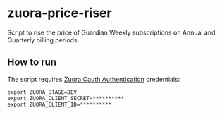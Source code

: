 # zuora-price-riser

Script to rise the price of Guardian Weekly subscriptions on Annual and Quarterly billing periods.

## How to run

The script requires [Zuora Oauth Authentication](https://knowledgecenter.zuora.com/CF_Users_and_Administrators/A_Administrator_Settings/Manage_Users#Create_an_OAuth_Client_for_a_User) credentials:

```
export ZUORA_STAGE=DEV
export ZUORA_CLIENT_SECRET=**********
export ZUORA_CLIENT_ID=**********
```


